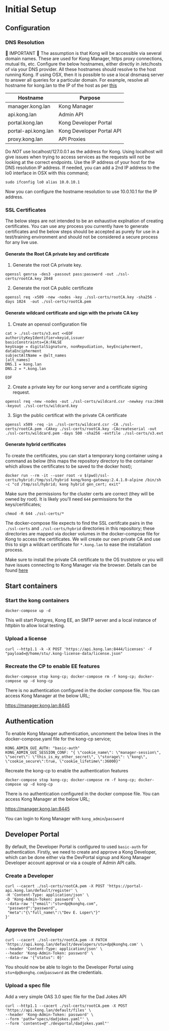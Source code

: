 # Initial Setup

## Configuration

### DNS Resolution

:anger: IMPORTANT :anger:
The assumption is that Kong will be accessible via several domain names. These are used for Kong Manager, https proxy connections, mutual tls, etc. Configure the below hostnames, either directly in /etc/hosts of via your DNS provider. All these hostnames should resolve to the host running Kong. If using OSX, then it is possible to use a local dnsmasq server to answer all queries for a particular domain. For example, resolve all hostname for kong.lan to the IP of the host as per [this](https://passingcuriosity.com/2013/dnsmasq-dev-osx/)

Hostname | Purpose |
------------ |------------ |
manager.kong.lan | Kong Manager |
api.kong.lan | Admin API |
portal.kong.lan | Kong Developer Portal |
portal-api.kong.lan | Kong Developer Portal API |
proxy.kong.lan | API Proxies |

Do *NOT* use localhost/127.0.0.1 as the address for Kong. Using localhost will give issues when trying to access services as the requests will not be looking at the correct endpoints. Use the IP address of your host for the DNS resolution IP address. If needed, you can add a 2nd IP address to the lo0 interface in OSX with this command;

~~~shell
sudo ifconfig lo0 alias 10.0.10.1
~~~

Now you can configure the hostname resolution to use 10.0.10.1 for the IP address.

### SSL Certificates

The below steps are not intended to be an exhaustive explnation of creating certificates. You can use any process you currently have to generate certificates and the below steps should be accepted as purely for use in a test/training environment and should not be considered a secure process for any live use.

#### Generate the Root CA private key and certificate

1) Generate the root CA private key.

~~~shell
openssl genrsa -des3 -passout pass:password -out ./ssl-certs/rootCA.key 2048
~~~

2) Generate the root CA public certificate

~~~shell
openssl req -x509 -new -nodes -key ./ssl-certs/rootCA.key -sha256 -days 1024  -out ./ssl-certs/rootCA.pem
~~~

#### Generate wildcard certificate and sign with the private CA key

1) Create an openssl configuration file

~~~shell
cat > ./ssl-certs/v3.ext <<EOF
authorityKeyIdentifier=keyid,issuer
basicConstraints=CA:FALSE
keyUsage = digitalSignature, nonRepudiation, keyEncipherment, dataEncipherment
subjectAltName = @alt_names
[alt_names]
DNS.1 = kong.lan
DNS.2 = *.kong.lan

EOF
~~~

2) Create a private key for our kong server and a certificate signing request.

~~~shell
openssl req -new -nodes -out ./ssl-certs/wildcard.csr -newkey rsa:2048 -keyout ./ssl-certs/wildcard.key
~~~

3) Sign the public certificat with the private CA certificate

~~~shell
openssl x509 -req -in ./ssl-certs/wildcard.csr -CA ./ssl-certs/rootCA.pem -CAkey ./ssl-certs/rootCA.key -CAcreateserial -out ./ssl-certs/wildcard.pem -days 500 -sha256 -extfile ./ssl-certs/v3.ext
~~~

#### Generate hybrid certificates

To create the certificates, you can start a temporary kong container using a command as below (this maps the repository directory to the container which allows the certificates to be saved to the docker host);

```
docker run --rm -it --user root -v $(pwd)/ssl-certs/hybrid:/tmp/ssl/hybrid kong/kong-gateway:2.4.1.0-alpine /bin/sh -c "cd /tmp/ssl/hybrid; kong hybrid gen_cert; exit"
```

Make sure the permissions for the cluster certs are correct (they will be owned by root). It is likely you'll need `644` permissions for the keys/certificates;

```
chmod -R 644 ./ssl-certs/*
```


The docker-compose file expects to find the SSL certifcate pairs in the `./ssl-certs` and `./ssl-certs/hybrid` directories in this repository; these directories are mapped via docker volumes in the docker-compose file for Kong to access the certificates. We will create our own private CA and use this to sign a wildcart certificate for `*.kong.lan` to ease the installation process.

Make sure to install the private CA certificate to the OS truststore or you will have issues connecting to Kong Manager via the browser. Details can be found [here](ssl-certs/README.md#add-the-private-ca-to-the-os-trustore)

## Start containers

### Start the kong containers

~~~shell
docker-compose up -d
~~~

This will start Postgres, Kong EE, an SMTP server  and a local instance of httpbin to allow local testing.

### Upload a license

~~~shell
curl --http1.1 -k -X POST 'https://api.kong.lan:8444/licenses' -F "payload=@/home/stu/.kong-license-data/license.json"
~~~

### Recreate the CP to enable EE features

~~~shell
docker-compose stop kong-cp; docker-compose rm -f kong-cp; docker-compose up -d kong-cp
~~~

There is no authentication configured in the docker compose file. You can access Kong Manager at the below URL;

https://manager.kong.lan:8445

## Authentication

To enable Kong Manager authentication, uncomment the below lines in the docker-compose.yaml file for the kong-cp service;

~~~shell
KONG_ADMIN_GUI_AUTH: "basic-auth"
KONG_ADMIN_GUI_SESSION_CONF: "{ \"cookie_name\": \"manager-session\", \"secret\": \"this_is_my_other_secret\", \"storage\": \"kong\", \"cookie_secure\":true, \"cookie_lifetime\":36000}"
~~~

Recreate the kong-cp to enable the authentication features

~~~shell
docker-compose stop kong-cp; docker-compose rm -f kong-cp; docker-compose up -d kong-cp
~~~

There is no authentication configured in the docker compose file. You can access Kong Manager at the below URL;

https://manager.kong.lan:8445

You can login to Kong Manager with `kong_admin`/`password`


## Developer Portal

By default, the Developer Portal is configured to used `basic-auth` for authentication. Firstly, we need to create and approve a Kong Developer, which can be done either via the DevPortal signup and Kong Manager Developer account approval or via a couple of Admin API calls. 

### Create a Developer

~~~shell
curl --cacert ./ssl-certs/rootCA.pem -X POST 'https://portal-api.kong.lan/default/register' \
-H 'Content-Type: application/json' \
-D 'Kong-Admin-Token: password' \
--data-raw '{"email":"stu+dp@konghq.com",
 "password":"password",
 "meta":"{\"full_name\":\"Dev E. Loper\"}"
}'
~~~

### Approve the Developer

~~~shell
curl --cacert ./ssl-certs/rootCA.pem -X PATCH 'https://api.kong.lan/default/developers/stu+dp@konghq.com' \
--header 'Content-Type: application/json' \
--header 'Kong-Admin-Token: password' \
--data-raw '{"status": 0}'
~~~

You should now be able to login to the Developer Portal using `stu+dp@konghq.com`/`password` as the credentials.

### Upload a spec file

Add a very simple OAS 3.0 spec file for the Dad Jokes API

~~~shell
curl --http1.1 --cacert ./ssl-certs/rootCA.pem -X POST 'https://api.kong.lan/default/files' \
--header 'Kong-Admin-Token: password' \
--form 'path="specs/dadjokes.yaml"' \
--form 'contents=@"./devportal/dadjokes.yaml"'
~~~

